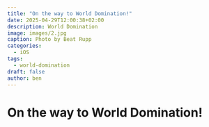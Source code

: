 ```yaml
---
title: "On the way to World Domination!"
date: 2025-04-29T12:00:38+02:00
description: World Domination
image: images/2.jpg
caption: Photo by Beat Rupp
categories:
  - iOS
tags:
  - world-domination
draft: false
author: ben
---
```


# On the way to World Domination!
